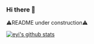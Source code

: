### Hi there 👋
⚠README under construction⚠
<!--
**e-yi/e-yi** is a ✨ _special_ ✨ repository because its `README.md` (this file) appears on your GitHub profile.

Here are some ideas to get you started:

- 🔭 I’m currently working on ...
- 🌱 I’m currently learning ...
- 👯 I’m looking to collaborate on ...
- 🤔 I’m looking for help with ...
- 💬 Ask me about ...
- 📫 How to reach me: ...
- 😄 Pronouns: ...
- ⚡ Fun fact: ...
-->

[![eyi's github stats](https://github-readme-stats.vercel.app/api?username=e-yi)](https://github.com/anuraghazra/github-readme-stats)


